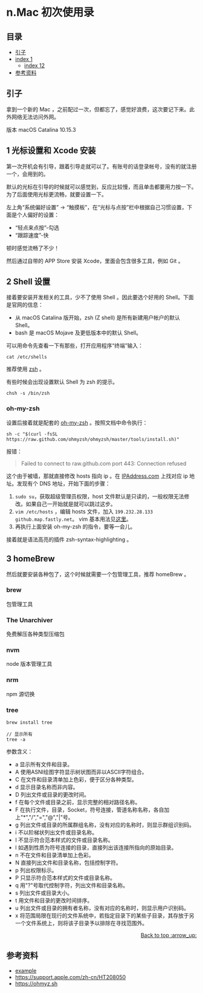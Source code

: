 # n.Mac 初次使用录
## <a name="index"></a> 目录
- [引子](#reason)
- [index 1](#index1)
  - [index 12](#index12)
- [参考资料](#reference)


## <a name="reason"></a> 引子
拿到一个新的 Mac ，之前配过一次，但都忘了，感觉好浪费，这次要记下来。此外网络无法访问外网。

版本 macOS Catalina 10.15.3

## 1 光标设置和 Xcode 安装
第一次开机会有引导，跟着引导走就可以了。有账号的话登录帐号，没有的就注册一个，会用到的。

默认的光标在引导的时候就可以感觉到，反应比较慢，而且单击都要用力按一下。为了后面使用光标更流畅，就要设置一下。

左上角“系统偏好设置” -> “触摸板”，在“光标与点按”栏中根据自己习惯设置，下面是个人偏好的设置：
- “轻点来点按”-勾选
- “跟踪速度”-快

顿时感觉流畅了不少！

然后通过自带的 APP Store 安装 Xcode，里面会包含很多工具，例如 Git 。

## 2 Shell 设置
接着要安装开发相关的工具，少不了使用 Shell 。因此要选个好用的 Shell。下面是官网的信息：
- 从 macOS Catalina 版开始，zsh (Z shell) 是所有新建用户帐户的默认 Shell。
- bash 是 macOS Mojave 及更低版本中的默认 Shell。

可以用命令先查看一下有那些，打开应用程序“终端”输入：
```shell
cat /etc/shells
```
推荐使用 [zsh][url-site-1] 。

有些时候会出现设置默认 Shell 为 zsh 的提示。
```
chsh -s /bin/zsh
```
### oh-my-zsh
设置后接着就是配套的 [oh-my-zsh][url-site-2] 。按照文档中命令执行：
```
sh -c "$(curl -fsSL https://raw.github.com/ohmyzsh/ohmyzsh/master/tools/install.sh)"
```
报错：
> Failed to connect to raw.github.com port 443: Connection refused

这个由于被墙，那就直接修改 hosts 指向 ip 。在 [IPAddress.com][url-site-3] 上找对应 ip 地址。发现有个 DNS 地址，开始下面的步骤：
1. `sudo su`，获取超级管理员权限，host 文件默认是只读的，一般权限无法修改。如果自己一开始就是就可以跳过这步。
2. `vim /etc/hosts` ，编辑 hosts 文件，加入 `199.232.28.133 github.map.fastly.net`。 vim 基本用法见[这里][url-site-4]。
3. 再执行上面安装 oh-my-zsh 的指令，要等一会儿。

接着就是语法高亮的插件 zsh-syntax-highlighting 。


## 3 homeBrew
然后就要安装各种包了，这个时候就需要一个包管理工具，推荐 homeBrew 。

### brew
包管理工具

### The Unarchiver
免费解压各种类型压缩包

### nvm
node 版本管理工具

### nrm
npm 源切换

### tree
```
brew install tree

// 显示所有
tree -a
```
参数含义：

- a 显示所有文件和目录。
- A 使用ASNI绘图字符显示树状图而非以ASCII字符组合。
- C 在文件和目录清单加上色彩，便于区分各种类型。
- d 显示目录名称而非内容。
- D 列出文件或目录的更改时间。
- f 在每个文件或目录之前，显示完整的相对路径名称。
- F 在执行文件，目录，Socket，符号连接，管道名称名称，各自加上"*","/","=","@","|"号。
- g 列出文件或目录的所属群组名称，没有对应的名称时，则显示群组识别码。
- i 不以阶梯状列出文件或目录名称。
- I 不显示符合范本样式的文件或目录名称。
- l 如遇到性质为符号连接的目录，直接列出该连接所指向的原始目录。
- n 不在文件和目录清单加上色彩。
- N 直接列出文件和目录名称，包括控制字符。
- p 列出权限标示。
- P 只显示符合范本样式的文件或目录名称。
- q 用"?"号取代控制字符，列出文件和目录名称。
- s 列出文件或目录大小。
- t 用文件和目录的更改时间排序。
- u 列出文件或目录的拥有者名称，没有对应的名称时，则显示用户识别码。
- x 将范围局限在现行的文件系统中，若指定目录下的某些子目录，其存放于另一个文件系统上，则将该子目录予以排除在寻找范围外。



<div align="right"><a href="#index">Back to top :arrow_up:</a></div>




## <a name="reference"></a> 参考资料
- [example][url-base]
- https://support.apple.com/zh-cn/HT208050
- https://ohmyz.sh


[url-base]:https://xxholic.github.io/segment/images

[url-site-1]:http://zsh.sourceforge.net
[url-site-2]:https://ohmyz.sh
[url-site-3]:https://www.ipaddress.com
[url-site-4]:https://www.cnblogs.com/dongxiaodong/p/10078725.html